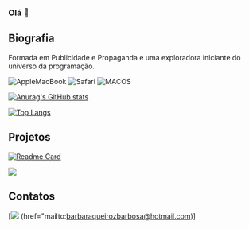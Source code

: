 ### Olá 👋

## Biografia

Formada em Publicidade e Propaganda e uma exploradora iniciante do universo da programação.

![AppleMacBook](https://img.shields.io/badge/Apple-MacBook_Pro_2012-333333?style=for-the-badge&logo=apple&logoColor=white) 
![Safari](https://img.shields.io/badge/Safari-FF1B2D?style=for-the-badge&logo=Safari&logoColor=white)
![MACOS](https://img.shields.io/badge/mac%20os-000000?style=for-the-badge&logo=apple&logoColor=white)

[![Anurag's GitHub stats](https://github-readme-stats.vercel.app/api?username=BQSBarbosa&theme=dark)](https://github.com/anuraghazra/github-readme-stats)

[![Top Langs](https://github-readme-stats.vercel.app/api/top-langs/?username=BQSBarbosa&theme=dark)](https://github.com/anuraghazra/github-readme-stats)

## Projetos

[![Readme Card](https://github-readme-stats.vercel.app/api/pin/?username=BQSBarbosa&repo=certificard&theme=dark)](https://github.com/anuraghazra/github-readme-stats)

[<img src="https://img.shields.io/badge/Codepen-000000?style=for-the-badge&logo=codepen&logoColor=white">](https://codepen.io/b-rbara-barbosa)

## Contatos

[<img src="https://img.shields.io/badge/Microsoft_Outlook-0078D4?style=for-the-badge&logo=microsoft-outlook&logoColor=white"> (href="mailto:barbaraqueirozbarbosa@hotmail.com)]
